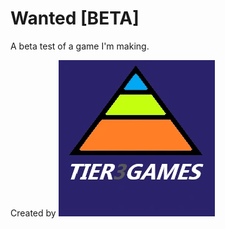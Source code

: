 # Wanted [BETA]
 A beta test of a game I'm making.

Created by
![Tier3Games logo][logo]

[logo]: https://github.com/Granger88/Wanted--BETA-/blob/main/assets/images/Tier3Games.png "Tier3Games logo"
